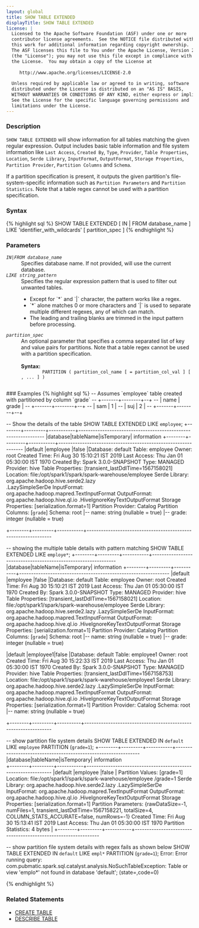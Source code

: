 ```yaml
---
layout: global
title: SHOW TABLE EXTENDED
displayTitle: SHOW TABLE EXTENDED
license: |
  Licensed to the Apache Software Foundation (ASF) under one or more
  contributor license agreements.  See the NOTICE file distributed with
  this work for additional information regarding copyright ownership.
  The ASF licenses this file to You under the Apache License, Version 2.0
  (the "License"); you may not use this file except in compliance with
  the License.  You may obtain a copy of the License at
 
     http://www.apache.org/licenses/LICENSE-2.0
 
  Unless required by applicable law or agreed to in writing, software
  distributed under the License is distributed on an "AS IS" BASIS,
  WITHOUT WARRANTIES OR CONDITIONS OF ANY KIND, either express or implied.
  See the License for the specific language governing permissions and
  limitations under the License.
---
```

### Description

`SHOW TABLE EXTENDED` will show information for all tables matching the given regular expression.
Output includes basic table information and file system information like `Last Access`, 
`Created By`, `Type`, `Provider`, `Table Properties`, `Location`, `Serde Library`, `InputFormat`, 
`OutputFormat`, `Storage Properties`, `Partition Provider`, `Partition Columns` and `Schema`.

If a partition specification is present, it outputs the given partition's file-system-specific 
information such as `Partition Parameters` and `Partition Statistics`. Note that a table regex 
cannot be used with a partition specification.

### Syntax
{% highlight sql %}
SHOW TABLE EXTENDED [ IN | FROM database_name ] LIKE 'identifier_with_wildcards'
    [ partition_spec ]
{% endhighlight %}

### Parameters
<dl>
 <dt><code><em>IN|FROM database_name</em></code></dt>
  <dd>
    Specifies database name. If not provided, will use the current database.
  </dd>
  <dt><code><em>LIKE string_pattern</em></code></dt>
  <dd>
    Specifies the regular expression pattern that is used to filter out unwanted tables.
    <ul> 
       <li> Except for `*` and `|` character, the pattern works like a regex.</li>
       <li> `*` alone matches 0 or more characters and `|` is used to separate multiple different regexes,
             any of which can match. </li>
       <li> The leading and trailing blanks are trimmed in the input pattern before processing.</li>
    </ul> 
  </dd>
  <dt><code><em>partition_spec</em></code></dt>
  <dd>
    An optional parameter that specifies a comma separated list of key and value pairs
    for partitions. Note that a table regex cannot be used with a partition specification.<br><br>
    <b>Syntax:</b>
      <code>
        PARTITION ( partition_col_name [ = partition_col_val ] [ , ... ] )
      </code>
  </dd>
</dl>
### Examples
{% highlight sql %}
-- Assumes `employee` table created with partitioned by column `grade`
-- +-------+--------+--+
-- | name  | grade  |
-- +-------+--------+--+
-- | sam   | 1      |
-- | suj   | 2      |
-- +-------+--------+--+

 -- Show the details of the table
SHOW TABLE EXTENDED  LIKE `employee`;
+--------+---------+-----------+---------------------------------------------------------------
|database|tableName|isTemporary|                         information
+--------+---------+-----------+---------------------------------------------------------------
|default |employee |false      |Database: default
                                Table: employee
                                Owner: root
                                Created Time: Fri Aug 30 15:10:21 IST 2019
                                Last Access: Thu Jan 01 05:30:00 IST 1970
                                Created By: Spark 3.0.0-SNAPSHOT
                                Type: MANAGED
                                Provider: hive
                                Table Properties: [transient_lastDdlTime=1567158021]
                                Location: file:/opt/spark1/spark/spark-warehouse/employee
                                Serde Library: org.apache.hadoop.hive.serde2.lazy   
                                .LazySimpleSerDe
                                InputFormat: org.apache.hadoop.mapred.TextInputFormat
                                OutputFormat: org.apache.hadoop.hive.ql.io
                                .HiveIgnoreKeyTextOutputFormat
                                Storage Properties: [serialization.format=1]
                                Partition Provider: Catalog
                                Partition Columns: [`grade`]
                                Schema: root
                                 |-- name: string (nullable = true)
                                 |-- grade: integer (nullable = true)
                                                                                                          
+--------+---------+-----------+---------------------------------------------------------------

-- showing the multiple table details with pattern matching
SHOW TABLE EXTENDED  LIKE `employe*`;
+--------+---------+-----------+---------------------------------------------------------------
|database|tableName|isTemporary|                         information
+--------+---------+-----------+---------------------------------------------------------------
|default |employee |false      |Database: default
                                 Table: employee
                                 Owner: root
                                 Created Time: Fri Aug 30 15:10:21 IST 2019
                                 Last Access: Thu Jan 01 05:30:00 IST 1970
                                 Created By: Spark 3.0.0-SNAPSHOT
                                 Type: MANAGED
                                 Provider: hive
                                 Table Properties: [transient_lastDdlTime=1567158021]
                                 Location: file:/opt/spark1/spark/spark-warehouse/employee
                                 Serde Library: org.apache.hadoop.hive.serde2.lazy
                                 .LazySimpleSerDe
                                 InputFormat: org.apache.hadoop.mapred.TextInputFormat
                                 OutputFormat: org.apache.hadoop.hive.ql.io
                                 .HiveIgnoreKeyTextOutputFormat
                                 Storage Properties: [serialization.format=1]
                                 Partition Provider: Catalog
                                 Partition Columns: [`grade`]
                                 Schema: root
                                  |-- name: string (nullable = true)
                                  |-- grade: integer (nullable = true)

|default |employee1|false      |Database: default
                                Table: employee1
                                Owner: root
                                Created Time: Fri Aug 30 15:22:33 IST 2019
                                Last Access: Thu Jan 01 05:30:00 IST 1970
                                Created By: Spark 3.0.0-SNAPSHOT
                                Type: MANAGED
                                Provider: hive
                                Table Properties: [transient_lastDdlTime=1567158753]
                                Location: file:/opt/spark1/spark/spark-warehouse/employee1
                                Serde Library: org.apache.hadoop.hive.serde2.lazy
                                .LazySimpleSerDe
                                InputFormat: org.apache.hadoop.mapred.TextInputFormat
                                OutputFormat: org.apache.hadoop.hive.ql.io
                                .HiveIgnoreKeyTextOutputFormat
                                Storage Properties: [serialization.format=1]
                                Partition Provider: Catalog
                                Schema: root
                                |-- name: string (nullable = true)
                                                                                                             
+--------+---------+----------+----------------------------------------------------------------
  
-- show partition file system details
SHOW TABLE EXTENDED  IN `default` LIKE `employee` PARTITION (`grade=1`);
+--------+---------+-----------+---------------------------------------------------------------
|database|tableName|isTemporary|                         information                           
+--------+---------+-----------+---------------------------------------------------------------
|default |employee |false      | Partition Values: [grade=1]
                               Location: file:/opt/spark1/spark/spark-warehouse/employee
                               /grade=1
                               Serde Library: org.apache.hadoop.hive.serde2.lazy
                               .LazySimpleSerDe
                               InputFormat: org.apache.hadoop.mapred.TextInputFormat
                               OutputFormat: org.apache.hadoop.hive.ql.io
                               .HiveIgnoreKeyTextOutputFormat
                               Storage Properties: [serialization.format=1]
                               Partition Parameters: {rawDataSize=-1, numFiles=1, 
                               transient_lastDdlTime=1567158221, totalSize=4, 
                               COLUMN_STATS_ACCURATE=false, numRows=-1}
                               Created Time: Fri Aug 30 15:13:41 IST 2019
                               Last Access: Thu Jan 01 05:30:00 IST 1970
                               Partition Statistics: 4 bytes
                                                                                                                                                                             |
+--------+---------+-----------+---------------------------------------------------------------

-- show partition file system details with regex fails as shown below
SHOW TABLE EXTENDED  IN `default` LIKE `empl*` PARTITION (`grade=1`);
Error: Error running query: com.pubmatic.spark.sql.catalyst.analysis.NoSuchTableException:
 Table or view 'emplo*' not found in database 'default'; (state=,code=0)

{% endhighlight %}
### Related Statements
- [CREATE TABLE](sql-ref-syntax-ddl-create-table.html)
- [DESCRIBE TABLE](sql-ref-syntax-aux-describe-table.html)
